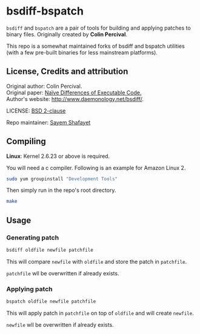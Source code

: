 # bsdiff-bspatch

`bsdiff` and `bspatch` are a pair of tools for building and applying patches to binary files. Originally created by **Colin Percival**.

This repo is a somewhat maintained forks of bsdiff and bspatch utilities (with a few pre-built binaries for less mainstream platforms).

## License, Credits and attribution

Original author: Colin Percival. <br>
Original paper: [Naïve Differences of Executable Code.](http://www.daemonology.net/papers/bsdiff.pdf) <br>
Author's website: http://www.daemonology.net/bsdiff/.

LICENSE: [BSD 2-clause](LICENSE)

Repo maintainer: [Sayem Shafayet](https://github.com/iShafayet)

## Compiling

**Linux**: Kernel 2.6.23 or above is required.

You will need a c compiler. Following is an example for Amazon Linux 2.

```sh
sudo yum groupinstall "Development Tools"
```

Then simply run in the repo's root directory.
```sh
make
```

## Usage

### Generating patch

```sh
bsdiff oldfile newfile patchfile
```
This will compare `newfile` with `oldfile` and store the patch in `patchfile`.

`patchfile` wll be overwritten if already exists.

### Applying patch

```sh
bspatch oldfile newfile patchfile
```
This will apply patch in `patchfile` on top of `oldfile` and will create `newfile`.

`newfile` wll be overwritten if already exists.

